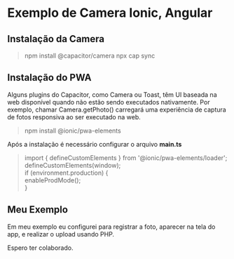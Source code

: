 # Exemplo de Camera Ionic, Angular

## Instalação da Camera
> npm install @capacitor/camera
> npx cap sync


## Instalação do PWA

Alguns plugins do Capacitor, como Camera ou Toast, têm UI baseada na web disponível quando não estão sendo executados nativamente. Por exemplo, chamar Camera.getPhoto() carregará uma experiência de captura de fotos responsiva ao ser executado na web.

> npm install @ionic/pwa-elements

Após a instalação é necessário configurar o arquivo **main.ts**

> import { defineCustomElements } from '@ionic/pwa-elements/loader'; <br>
> defineCustomElements(window); <br>
> if (environment.production) { <br>
>  enableProdMode(); <br>
> } <br>

## Meu Exemplo

Em meu exemplo eu configurei para registrar a foto, aparecer na tela do app, e realizar o upload usando PHP.

Espero ter colaborado.
